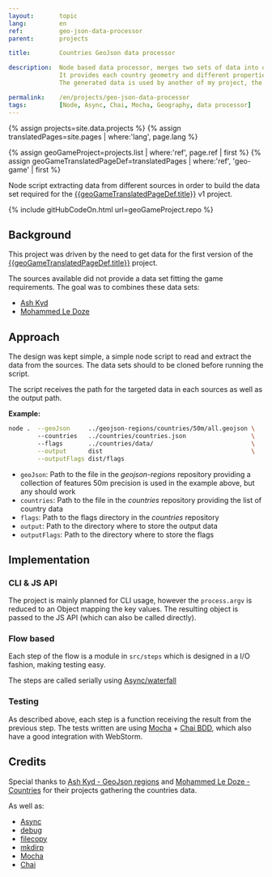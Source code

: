 ```yaml
---
layout:       topic
lang:         en
ref:          geo-json-data-processor
parent:       projects

title:        Countries GeoJson data processor

description:  Node based data processor, merges two sets of data into one.
              It provides each country geometry and different properties such as country name and capital as well as population, lat/lng, area, etc
              The generated data is used by another of my project, the game "World Geography Game".

permalink:    /en/projects/geo-json-data-processor
tags:         [Node, Async, Chai, Mocha, Geography, data processor]
---
```


{% assign projects=site.data.projects %}
{% assign translatedPages=site.pages | where:'lang', page.lang %}

{% assign geoGameProject=projects.list | where:'ref', page.ref | first %}
{% assign geoGameTranslatedPageDef=translatedPages | where:'ref', 'geo-game' | first %}

Node script extracting data from different sources in order to build the data set required for the
[{{geoGameTranslatedPageDef.title}}]({{site.baseurl}}{{geoGameTranslatedPageDef.url}}) v1 project.  

{% include gitHubCodeOn.html url=geoGameProject.repo %}

## Background

This project was driven by the need to get data for the first version of the
[{{geoGameTranslatedPageDef.title}}]({{site.baseurl}}{{geoGameTranslatedPageDef.url}}) project.

The sources available did not provide a data set fitting the game requirements.
The goal was to combines these data sets:

- [Ash Kyd](https://github.com/AshKyd/geojson-regions)
- [Mohammed Le Doze](https://github.com/mledoze/countries)


## Approach

The design was kept simple, a simple node script to read and extract the data from the sources.
The data sets should to be cloned before running the script.

The script receives the path for the targeted data in each sources as well as the output path.

**Example:**

```bash
node .  --geoJson     ../geojson-regions/countries/50m/all.geojson \ 
        --countries   ../countries/countries.json                  \ 
        --flags       ../countries/data/                           \
        --output      dist                                         \
        --outputFlags dist/flags    
```

- `geoJson`: Path to the file in the *geojson-regions* repository providing a collection of features
  50m precision is used in the example above, but any should work
- `countries`: Path to the file in the *countries* repository providing the list of country data
- `flags`: Path to the flags directory in the *countries* repository
- `output`: Path to the directory where to store the output data
- `outputFlags`: Path to the directory where to store the flags


## Implementation

### CLI & JS API

The project is mainly planned for CLI usage, however the `process.argv` is reduced to an Object mapping the key values. 
The resulting object is passed to the JS API (which can also be called directly).

### Flow based

Each step of the flow is a module in `src/steps` which is designed in a I/O fashion, making testing easy.

The steps are called serially using [Async/waterfall](https://caolan.github.io/async/docs.html#waterfall)

### Testing

As described above, each step is a function receiving the result from the previous step.
The tests written are using [Mocha](https://mochajs.org/) + [Chai BDD](http://chaijs.com/api/bdd/), which also have a good integration with WebStorm.


## Credits

Special thanks to 
[Ash Kyd - GeoJson regions](https://github.com/AshKyd/geojson-regions) 
and 
[Mohammed Le Doze - Countries](https://github.com/mledoze/countries)
for their projects gathering the countries data.

As well as:

- [Async](https://caolan.github.io/async/)
- [debug](https://www.npmjs.com/package/debug)
- [filecopy](https://www.npmjs.com/package/filecopy)
- [mkdirp](https://www.npmjs.com/package/mkdirp)
- [Mocha](https://mochajs.org/)
- [Chai](http://chaijs.com/api/bdd/)
